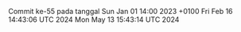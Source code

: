 Commit ke-55 pada tanggal Sun Jan 01 14:00 2023 +0100
Fri Feb 16 14:43:06 UTC 2024
Mon May 13 15:43:14 UTC 2024
